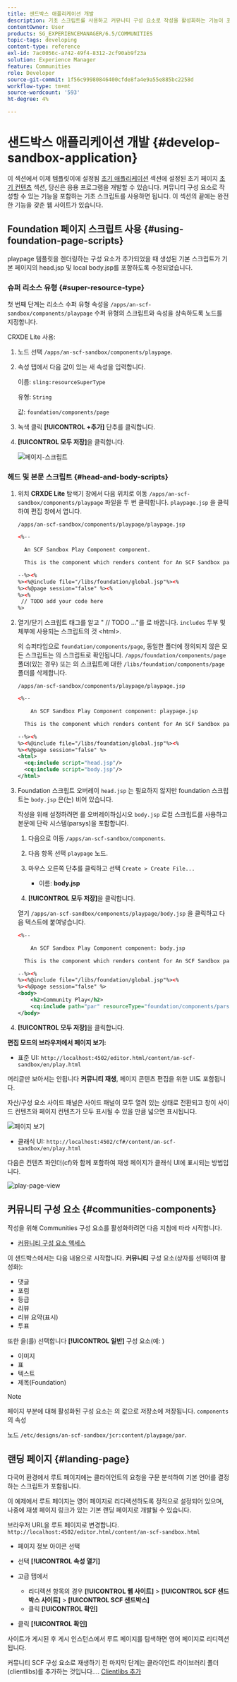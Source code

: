 ```yaml
---
title: 샌드박스 애플리케이션 개발
description: 기초 스크립트를 사용하고 커뮤니티 구성 요소로 작성을 활성화하는 기능이 포함된 샌드박스 애플리케이션을 개발하는 방법에 대해 알아봅니다.
contentOwner: User
products: SG_EXPERIENCEMANAGER/6.5/COMMUNITIES
topic-tags: developing
content-type: reference
exl-id: 7ac0056c-a742-49f4-8312-2cf90ab9f23a
solution: Experience Manager
feature: Communities
role: Developer
source-git-commit: 1f56c99980846400cfde8fa4e9a55e885bc2258d
workflow-type: tm+mt
source-wordcount: '593'
ht-degree: 4%

---
```


# 샌드박스 애플리케이션 개발  {#develop-sandbox-application}

이 섹션에서 이제 템플릿이에 설정됨 [초기 애플리케이션](initial-app.md) 섹션에 설정된 초기 페이지 [초기 컨텐츠](initial-content.md) 섹션, 당신은 응용 프로그램을 개발할 수 있습니다. 커뮤니티 구성 요소로 작성할 수 있는 기능을 포함하는 기초 스크립트를 사용하면 됩니다. 이 섹션의 끝에는 완전한 기능을 갖춘 웹 사이트가 있습니다.

## Foundation 페이지 스크립트 사용 {#using-foundation-page-scripts}

playpage 템플릿을 렌더링하는 구성 요소가 추가되었을 때 생성된 기본 스크립트가 기본 페이지의 head.jsp 및 local body.jsp를 포함하도록 수정되었습니다.

### 슈퍼 리소스 유형 {#super-resource-type}

첫 번째 단계는 리소스 수퍼 유형 속성을 `/apps/an-scf-sandbox/components/playpage` 수퍼 유형의 스크립트와 속성을 상속하도록 노드를 지정합니다.

CRXDE Lite 사용:

1. 노드 선택 `/apps/an-scf-sandbox/components/playpage`.
1. 속성 탭에서 다음 값이 있는 새 속성을 입력합니다.

   이름: `sling:resourceSuperType`

   유형: `String`

   값: `foundation/components/page`

1. 녹색 클릭 **[!UICONTROL +추가]** 단추를 클릭합니다.
1. **[!UICONTROL 모두 저장]**&#x200B;을 클릭합니다.

   ![페이지-스크립트](assets/page-script.png)

### 헤드 및 본문 스크립트 {#head-and-body-scripts}

1. 위치 **CRXDE Lite** 탐색기 창에서 다음 위치로 이동 `/apps/an-scf-sandbox/components/playpage` 파일을 두 번 클릭합니다. `playpage.jsp` 을 클릭하여 편집 창에서 엽니다.

   `/apps/an-scf-sandbox/components/playpage/playpage.jsp`

   ```xml
   <%--
   
     An SCF Sandbox Play Component component.
   
     This is the component which renders content for An SCF Sandbox page.
   
   --%><%
   %><%@include file="/libs/foundation/global.jsp"%><%
   %><%@page session="false" %><%
   %><%
    // TODO add your code here
   %>
   ```

1. 열기/닫기 스크립트 태그를 알고 &quot; // TODO ...&quot;를 로 바꿉니다. `includes` 두부 및 체부에 사용되는 스크립트의 것 &lt;html>.

   의 슈퍼타입으로 `foundation/components/page`, 동일한 폴더에 정의되지 않은 모든 스크립트는 의 스크립트로 확인됩니다. `/apps/foundation/components/page` 폴더(있는 경우) 또는 의 스크립트에 대한 `/libs/foundation/components/page` 폴더를 삭제합니다.

   `/apps/an-scf-sandbox/components/playpage/playpage.jsp`

   ```xml
   <%--
   
       An SCF Sandbox Play Component component: playpage.jsp
   
     This is the component which renders content for An SCF Sandbox page.
   
   --%><%
   %><%@include file="/libs/foundation/global.jsp"%><%
   %><%@page session="false" %>
   <html>
     <cq:include script="head.jsp"/>
     <cq:include script="body.jsp"/>
   </html>
   ```

1. Foundation 스크립트 오버레이 `head.jsp` 는 필요하지 않지만 foundation 스크립트는 `body.jsp` 은(는) 비어 있습니다.

   작성을 위해 설정하려면 를 오버레이하십시오 `body.jsp` 로컬 스크립트를 사용하고 본문에 단락 시스템(parsys)을 포함합니다.

   1. 다음으로 이동 `/apps/an-scf-sandbox/components`.
   1. 다음 항목 선택 `playpage` 노드.
   1. 마우스 오른쪽 단추를 클릭하고 선택 `Create > Create File...`

      * 이름: **body.jsp**

   1. **[!UICONTROL 모두 저장]**&#x200B;을 클릭합니다.

   열기 `/apps/an-scf-sandbox/components/playpage/body.jsp` 을 클릭하고 다음 텍스트에 붙여넣습니다.

   ```xml
   <%--
   
       An SCF Sandbox Play Component component: body.jsp
   
     This is the component which renders content for An SCF Sandbox page.
   
   --%><%
   %><%@include file="/libs/foundation/global.jsp"%><%
   %><%@page session="false" %>
   <body>
       <h2>Community Play</h2>
       <cq:include path="par" resourceType="foundation/components/parsys" />
   </body>
   ```

1. **[!UICONTROL 모두 저장]**&#x200B;을 클릭합니다.

**편집 모드의 브라우저에서 페이지 보기:**

* 표준 UI: `http://localhost:4502/editor.html/content/an-scf-sandbox/en/play.html`

머리글만 보아서는 안됩니다 **커뮤니티 재생**, 페이지 콘텐츠 편집을 위한 UI도 포함됩니다.

자산/구성 요소 사이드 패널은 사이드 패널이 모두 열려 있는 상태로 전환되고 창이 사이드 컨텐츠와 페이지 컨텐츠가 모두 표시될 수 있을 만큼 넓으면 표시됩니다.

![페이지 보기](assets/view-page.png)

* 클래식 UI: `http://localhost:4502/cf#/content/an-scf-sandbox/en/play.html`

다음은 컨텐츠 파인더(cf)와 함께 포함하여 재생 페이지가 클래식 UI에 표시되는 방법입니다.

![play-page-view](assets/play-page-view.png)

## 커뮤니티 구성 요소 {#communities-components}

작성을 위해 Communities 구성 요소를 활성화하려면 다음 지침에 따라 시작합니다.

* [커뮤니티 구성 요소 액세스](basics.md#accessing-communities-components)

이 샌드박스에서는 다음 내용으로 시작합니다. **커뮤니티** 구성 요소(상자를 선택하여 활성화):

* 댓글
* 포럼
* 등급
* 리뷰
* 리뷰 요약(표시)
* 투표

또한 을(를) 선택합니다 **[!UICONTROL 일반]** 구성 요소(예: )

* 이미지
* 표
* 텍스트
* 제목(Foundation)

>[!NOTE]
>
>페이지 부분에 대해 활성화된 구성 요소는 의 값으로 저장소에 저장됩니다. `components` 의 속성
>
>노드 `/etc/designs/an-scf-sandbox/jcr:content/playpage/par`.

## 랜딩 페이지 {#landing-page}

다국어 환경에서 루트 페이지에는 클라이언트의 요청을 구문 분석하여 기본 언어를 결정하는 스크립트가 포함됩니다.

이 예제에서 루트 페이지는 영어 페이지로 리디렉션하도록 정적으로 설정되어 있으며, 나중에 재생 페이지 링크가 있는 기본 랜딩 페이지로 개발될 수 있습니다.

브라우저 URL을 루트 페이지로 변경합니다. `http://localhost:4502/editor.html/content/an-scf-sandbox.html`

* 페이지 정보 아이콘 선택
* 선택 **[!UICONTROL 속성 열기]**
* 고급 탭에서

   * 리디렉션 항목의 경우 **[!UICONTROL 웹 사이트]** > **[!UICONTROL SCF 샌드박스 사이트]** > **[!UICONTROL SCF 샌드박스]**
   * 클릭 **[!UICONTROL 확인]**

* 클릭 **[!UICONTROL 확인]**

사이트가 게시된 후 게시 인스턴스에서 루트 페이지를 탐색하면 영어 페이지로 리디렉션됩니다.

커뮤니티 SCF 구성 요소로 재생하기 전 마지막 단계는 클라이언트 라이브러리 폴더(clientlibs)를 추가하는 것입니다.... [Clientlibs 추가](add-clientlibs.md)
